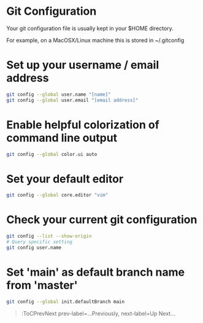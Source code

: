 # Git Configuration

Your git configuration file is usually kept in your $HOME directory.

For example, on a MacOSX/Linux machine this is stored in ~/.gitconfig

# Set up your username / email address

``` bash
git config --global user.name "[name]"
git config --global user.email "[email address]"
```

# Enable helpful colorization of command line output

``` bash
git config --global color.ui auto
```

# Set your default editor

``` bash
git config --global core.editor "vim"
```

# Check your current git configuration

``` bash
git config --list --show-origin
# Query specific setting
git config user.name
```

# Set 'main' as default branch name from 'master'

```bash
git config --global init.defaultBranch main
```


> :ToCPrevNext prev-label=...Previously, next-label=Up Next...

